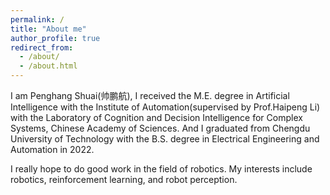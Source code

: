 ```yaml
---
permalink: /
title: "About me"
author_profile: true
redirect_from: 
  - /about/
  - /about.html
---
```


I am Penghang Shuai(帅鹏航), I received the M.E. degree in Artificial Intelligence with the Institute of Automation(supervised by Prof.Haipeng Li) with the Laboratory of Cognition and Decision Intelligence for Complex Systems, Chinese Academy of Sciences. And I graduated from Chengdu University of Technology with the B.S. degree in Electrical Engineering and Automation in 2022.

I really hope to do good work in the field of robotics. My interests include robotics, reinforcement learning, and robot perception.